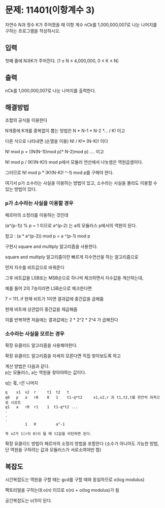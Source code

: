# 문제: 11401(이항계수 3)

자연수 N과 정수 K가 주어졌을 때 이항 계수 
nCk를 1,000,000,007로 나눈 나머지를 구하는 프로그램을 작성하시오.

## 입력

첫째 줄에 
N과K가 주어진다. (1 ≤ N ≤ 4,000,000, 0 ≤ K ≤ N)

## 출력


nCk를 1,000,000,007로 나눈 나머지를 출력한다.

## 해결방법

조합의 공식을 이용한다

N개중에 K개를 중복없이 뽑는 방법은 N * N-1 * N-2 *... / K! 이고

다른 식으로 나타내면 (순열을 이용) N! / K!* (N-K)! 이다

N! mod p = ((N(N-1))mod p)* N-2)mod p) .... 이고

N! mod p / (K!(N-K)!) mod p에서 모듈러 연산에서 나눗셈은 역원곱셈이다.

그러므로 N! mod p * (K!(N-K)! ^-1) mod p를 구해야 한다.

여기서 p가 소수라는 사실을 이용하는 방법이 있고, 소수라는 사실을 몰라도 이용할 수 있는 방법이 있다.

### p가 소수라는 사실을 이용할 경우 

페르마의 소정리를 이용하는 것인데

(a^(p-1)) % p = 1 이므로 a^(p-2) 는 a의 모듈러스 p에서의 역원이 된다.

참고 : (a * a^(p-2)) mod p = a ^(p-1) mod p

구현시 square and multiply 알고리즘을 사용한다.

square and multiply 알고리즘이란 빠르게 지수연산을 하는 알고리즘으로

먼저 지수를 비트값으로 바꿔준다

그후 비트값을 LSB또는 MSB순으로 하나씩 체크하면서 지수값을 계산하는데,

예를 들어 2의 7승이라면 LSB순으로 체크한다면

7 = 111, if 현재 비트가 1이면 결과값에 중간값을 곱해줌

현재 비트에 상관없이 중간값을 제곱해줌 

이를 반복하면 처음에는 결과값에는 2 * 2^2 * 2^4 가 곱해진다

### 소수라는 사실을 모르는 경우 

확장 유클리드 알고리즘을 사용해야한다.

확장 유클리드 알고리즘을 자세히 모른다면 직접 찾아보도록 하고

계산 방법은 다음과 같다. 
<br/>
p는 모듈러스, a는 역원을 찾아야하는 값이다.

q는 몫, r은 나머지
```
q    x1  x2  r     t1  t2   t
q0   p   a   r0    0   1    t1-q*t2     x1,x2,r 과 t1,t2,t를 한칸씩 좌측으로 시프트
q1   a   r0  r1    1  t1-q*t2 ...
.
.
.
         1   0         a^-1  

즉 x2가 1(r이 0)이 될 때 t2값을 리턴하면 된다.
```
확장 유클리드 방법이 페르마의 소정리 방법을 포함한다 (소수가 아니어도 가능한 방법, 단 역원을 구하려는 값과 모듈러스가 서로소여야만 함)

## 복잡도

시간복잡도는 역원을 구할 때는 gcd를 구할 때와 동일하므로 o(log modulus)

팩토리얼을 구하는데 o(n) 이므로 o(n) + o(log modulus)가 됨


공간복잡도는 o(1)이 된다.
